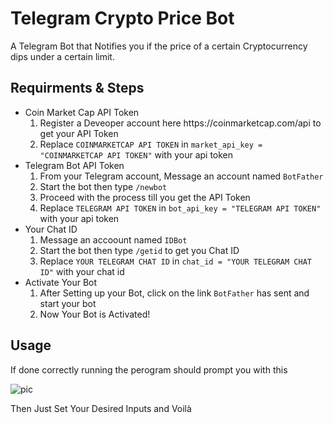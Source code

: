 <h1> Telegram Crypto Price Bot </h1>
<p> A Telegram Bot that Notifies you if the price of a certain Cryptocurrency dips under a certain limit. </p>

<h2> Requirments & Steps </h2>
<ul>
  <li>Coin Market Cap API Token
    <ol>
      <li> Register a Deveoper account here https://coinmarketcap.com/api to get your API Token
      <li> Replace <code>COINMARKETCAP API TOKEN</code> in <code>market_api_key = "COINMARKETCAP API TOKEN</span>"</code> with your api token
    </ol>
  <li> Telegram Bot API Token
    <ol>
      <li> From your Telegram account, Message an account named <code>BotFather</code>
      <li> Start the bot then type <code>/newbot</code>
      <li> Proceed with the process till you get the API Token
      <li> Replace <code>TELEGRAM API TOKEN</code> in <code>bot_api_key = "<span>TELEGRAM API TOKEN</span>"</code> with your api token
    </ol>
  <li> Your Chat ID
    <ol>
      <li> Message an accoount named <code>IDBot</code>
      <li> Start the bot then type <code>/getid</code> to get you Chat ID
      <li> Replace <code>YOUR TELEGRAM CHAT ID</code> in <code>chat_id = "<span>YOUR TELEGRAM CHAT ID</span>"</code> with your chat id
    </ol>
  <li> Activate Your Bot
    <ol>
      <li> After Setting up your Bot, click on the link <code>BotFather</code> has sent and start your bot
      <li> Now Your Bot is Activated!
    </ol>
  </ul>
<h2> Usage </h2>
    <p> If done correctly running the perogram should prompt you with this </p>
    <img src = "http://i.prntscr.com/D2x0SXtRRNevA3rb5qqiVw.png" alt = "pic">
    <p> Then Just Set Your Desired Inputs and Voilà<p>

